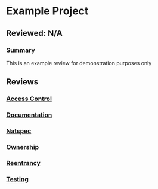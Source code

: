 # Example Project
## Reviewed: N/A

### Summary
This is an example review for demonstration purposes only

## Reviews
### [Access Control](./AccessControl.md)
### [Documentation](./Documentation.md)
### [Natspec](./Documentation.md)
### [Ownership](./Ownership.md)
### [Reentrancy](./Reentrancy.md)
### [Testing](./Testing.md)
